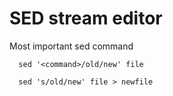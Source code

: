 # SED stream editor

Most important sed command
```
  sed '<command>/old/new' file

  sed 's/old/new' file > newfile
```